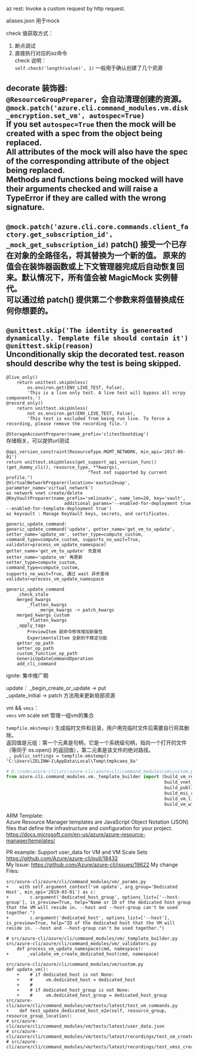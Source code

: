 az rest: Invoke a custom request by http request.  

aliases.json 用于mock

check 值获取方式：
1. 断点调试
2. 直接执行对应的az命令  
check 说明：  
`self.check('length(value)', 1)` 一般用于确认创建了几个资源  

decorate 装饰器:  
`@ResourceGroupPreparer`，会自动清理创建的资源。
`@mock.patch('azure.cli.command_modules.vm.disk_encryption.set_vm', autospec=True)`  
If you set `autospec=True` then the mock will be created with a spec from the object being replaced.  
All attributes of the mock will also have the spec of the corresponding attribute of the object being replaced.  
Methods and functions being mocked will have their arguments checked and will raise a TypeError if they are called with the wrong signature.  
---------------
`@mock.patch('azure.cli.core.commands.client_factory.get_subscription_id', _mock_get_subscription_id)`
patch() 接受一个已存在对象的全路径名，将其替换为一个新的值。 原来的值会在装饰器函数或上下文管理器完成后自动恢复回来。默认情况下，所有值会被 MagicMock 实例替代。  
可以通过给 patch() 提供第二个参数来将值替换成任何你想要的。  
---------------
`@unittest.skip('The identity is genereated dynamically. Template file should contain it')`
`@unittest.skip(reason)`  
Unconditionally skip the decorated test. reason should describe why the test is being skipped.  
---------------
```
@live_only()
    return unittest.skipUnless(
        os.environ.get(ENV_LIVE_TEST, False),
        'This is a live only test. A live test will bypass all vcrpy components.')
@record_only()
    return unittest.skipUnless(
        not os.environ.get(ENV_LIVE_TEST, False),
        'This test is excluded from being run live. To force a recording, please remove the recording file.')
```
`@StorageAccountPreparer(name_prefix='clitestbootdiag')`  
存储相关，可以提供url测试  
```
@api_version_constraint(ResourceType.MGMT_NETWORK, min_api='2017-08-01')
return unittest.skipUnless(get_support_api_version_func()(get_dummy_cli(), resource_type, **kwargs),
                               "Test not supported by current profile.")
@VirtualNetworkPreparer(location='eastus2euap', parameter_name='virtual_network')
az network vnet create/delete
@KeyVaultPreparer(name_prefix='vmlinuxkv', name_len=20, key='vault',
                      additional_params='--enabled-for-deployment true --enabled-for-template-deployment true')
az keyvault : Manage KeyVault keys, secrets, and certificates.

generic_update_command:
generic_update_command('update', getter_name='get_vm_to_update', setter_name='update_vm', setter_type=compute_custom, command_type=compute_custom, supports_no_wait=True, validator=process_vm_update_namespace)
getter_name='get_vm_to_update' 先查询
setter_name='update_vm' 再更新
setter_type=compute_custom, 
command_type=compute_custom, 
supports_no_wait=True, 通过 wait 异步查询
validator=process_vm_update_namespace

generic_update_command
    _check_stale
    merged_kwargs
        _flatten_kwargs
            _merge_kwargs -> patch_kwargs
    merged_kwargs_custom
        _flatten_kwargs
    _apply_tags
        PreviewItem 就命令修改增加新属性
        ExperimentalItem 全新的不稳定功能
    getter_op_path
    setter_op_path
    custom_function_op_path
    GenericUpdateCommandOperation
    add_cli_command
```
ignite: 集中推广期

update：
_begin_create_or_update -> put  
_update_initial -> patch 方法用来更新局部资源  

vm && `vmss`：  
`vmss` vm scale set 管理一组vm的集合

`tempfile.mkstemp()` 生成临时文件和目录，用户用完临时文件后需要自行将其删除。   
返回值是元组：第一个元素是句柄，它是一个系统级句柄，指向一个打开的文件（等同于 os.open() 的返回值），第二元素是该文件的绝对路径。  
`_, public_settings = tempfile.mkstemp()
'C:\Users\ZELINW~1\AppData\Local\Temp\tmpkcaeo_8a'`

```python
# D:\code\azure-cli\src\azure-cli\azure\cli\command_modules\vm\custom.py :745
from azure.cli.command_modules.vm._template_builder import (build_vm_resource, build_storage_account_resource, build_nic_resource,
                                                            build_vnet_resource, build_nsg_resource,
                                                            build_public_ip_resource, StorageProfile,
                                                            build_msi_role_assignment,
                                                            build_vm_linux_log_analytics_workspace_agent,
                                                            build_vm_windows_log_analytics_workspace_agent)
```

ARM Template:   
Azure Resource Manager templates are JavaScript Object Notation (JSON) files that define the infrastructure and configuration for your project.  
https://docs.microsoft.com/en-us/azure/azure-resource-manager/templates/

PR example: 
Support user_data for VM and VM Scale Sets  
https://github.com/Azure/azure-cli/pull/18432  
My Issue: 
https://github.com/Azure/azure-cli/issues/19622
My change Files:  
```
src/azure-cli/azure/cli/command_modules/vm/_params.py
+    with self.argument_context('vm update', arg_group='Dedicated Host', min_api='2019-03-01') as c:
+        c.argument('dedicated_host_group', options_list=['--host-group'], is_preview=True, help="Name or ID of the dedicated host group that the VM will reside in. --host and --host-group can't be used together.")
+        c.argument('dedicated_host', options_list=['--host'], is_preview=True, help="ID of the dedicated host that the VM will reside in. --host and --host-group can't be used together.")

# src/azure-cli/azure/cli/command_modules/vm/_template_builder.py
src/azure-cli/azure/cli/command_modules/vm/_validators.py
    def process_vm_update_namespace(cmd, namespace):
+       _validate_vm_create_dedicated_host(cmd, namespace)

src/azure-cli/azure/cli/command_modules/vm/custom.py
def update_vm():
    +    # if dedicated_host is not None:
    +    #     vm.dedicated_host = dedicated_host
    +    #
    +    # if dedicated_host_group is not None:
    +    #     vm.dedicated_host_group = dedicated_host_group
src/azure-cli/azure/cli/command_modules/vm/tests/latest/test_vm_commands.py
+    def test_update_dedicated_host_e2e(self, resource_group, resource_group_location):
# src/azure-cli/azure/cli/command_modules/vm/tests/latest/user_data.json
# src/azure-cli/azure/cli/command_modules/vm/tests/latest/recordings/test_vm_create_user_data.yaml
# src/azure-cli/azure/cli/command_modules/vm/tests/latest/recordings/test_vmss_create_user_data.yaml
```